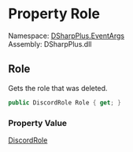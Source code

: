 # Property Role

Namespace: [DSharpPlus.EventArgs](DSharpPlus.EventArgs.md)  
Assembly: DSharpPlus.dll

## <a id="DSharpPlus_EventArgs_GuildRoleDeleteEventArgs_Role"></a>Role

Gets the role that was deleted.

```csharp
public DiscordRole Role { get; }
```

### Property Value

[DiscordRole](DSharpPlus.Entities.DiscordRole.md)

